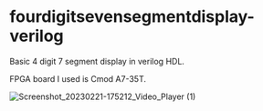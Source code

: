 # fourdigitsevensegmentdisplay-verilog
Basic 4 digit 7 segment display in verilog HDL.

FPGA board I used is Cmod A7-35T.

![Screenshot_20230221-175212_Video_Player (1)](https://user-images.githubusercontent.com/120679137/220379552-60c6af37-7e54-4c66-90f5-109818556fa6.jpg)
